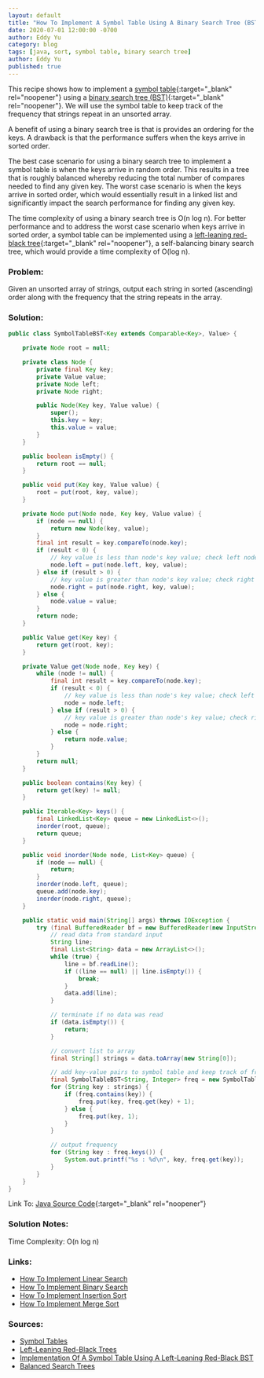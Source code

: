 ```yaml
---
layout: default
title: "How To Implement A Symbol Table Using A Binary Search Tree (BST)"
date: 2020-07-01 12:00:00 -0700
author: Eddy Yu
category: blog
tags: [java, sort, symbol table, binary search tree]
author: Eddy Yu
published: true
---
```


This recipe shows how to implement a [symbol table](https://en.wikipedia.org/wiki/Symbol_table){:target="_blank" rel="noopener"}
using a [binary search tree (BST)](https://en.wikipedia.org/wiki/Binary_search_tree){:target="_blank" rel="noopener"}.
We will use the symbol table to keep track of the frequency that strings repeat 
in an unsorted array.

A benefit of using a binary search tree is that is provides an ordering for the 
keys. A drawback is that the performance suffers when the keys arrive in sorted
order.

The best case scenario for using a binary search tree to implement a 
symbol table is when the keys arrive in random order. This results in a tree
that is roughly balanced whereby reducing the total number of compares needed to 
find any given key. The worst case scenario is when the keys arrive in sorted 
order, which would essentially result in a linked list and significantly impact 
the search performance for finding any given key.

The time complexity of using a binary search tree is O(n log n). For better 
performance and to address the worst case scenario when keys arrive in sorted
order, a symbol table can be implemented using a
[left-leaning red-black tree](https://en.wikipedia.org/wiki/Left-leaning_red%E2%80%93black_tree){:target="_blank" rel="noopener"},
a self-balancing binary search tree, which would provide a time complexity of
O(log n).

### Problem:
Given an unsorted array of strings, output each string in sorted (ascending)
order along with the frequency that the string repeats in the array.

### Solution:
```java
public class SymbolTableBST<Key extends Comparable<Key>, Value> {

    private Node root = null;

    private class Node {
        private final Key key;
        private Value value;
        private Node left;
        private Node right;

        public Node(Key key, Value value) {
            super();
            this.key = key;
            this.value = value;
        }
    }

    public boolean isEmpty() {
        return root == null;
    }

    public void put(Key key, Value value) {
        root = put(root, key, value);
    }

    private Node put(Node node, Key key, Value value) {
        if (node == null) {
            return new Node(key, value);
        }
        final int result = key.compareTo(node.key);
        if (result < 0) {
            // key value is less than node's key value; check left node
            node.left = put(node.left, key, value);
        } else if (result > 0) {
            // key value is greater than node's key value; check right node
            node.right = put(node.right, key, value);
        } else {
            node.value = value;
        }
        return node;
    }

    public Value get(Key key) {
        return get(root, key);
    }

    private Value get(Node node, Key key) {
        while (node != null) {
            final int result = key.compareTo(node.key);
            if (result < 0) {
                // key value is less than node's key value; check left node
                node = node.left;
            } else if (result > 0) {
                // key value is greater than node's key value; check right node
                node = node.right;
            } else {
                return node.value;
            }
        }
        return null;
    }

    public boolean contains(Key key) {
        return get(key) != null;
    }

    public Iterable<Key> keys() {
        final LinkedList<Key> queue = new LinkedList<>();
        inorder(root, queue);
        return queue;
    }

    public void inorder(Node node, List<Key> queue) {
        if (node == null) {
            return;
        }
        inorder(node.left, queue);
        queue.add(node.key);
        inorder(node.right, queue);
    }

    public static void main(String[] args) throws IOException {
        try (final BufferedReader bf = new BufferedReader(new InputStreamReader(System.in))) {
            // read data from standard input
            String line;
            final List<String> data = new ArrayList<>();
            while (true) {
                line = bf.readLine();
                if ((line == null) || line.isEmpty()) {
                    break;
                }
                data.add(line);
            }

            // terminate if no data was read
            if (data.isEmpty()) {
                return;
            }

            // convert list to array
            final String[] strings = data.toArray(new String[0]);

            // add key-value pairs to symbol table and keep track of frequency
            final SymbolTableBST<String, Integer> freq = new SymbolTableBST<>();
            for (String key : strings) {
                if (freq.contains(key)) {
                    freq.put(key, freq.get(key) + 1);
                } else {
                    freq.put(key, 1);
                }
            }

            // output frequency
            for (String key : freq.keys()) {
                System.out.printf("%s : %d\n", key, freq.get(key));
            }
        }
    }
}
```
Link To: [Java Source Code](https://github.com/eddycyu/learnbyexample/blob/master/src/main/java/dev/eddycyu/collection/SymbolTableBST.java){:target="_blank" rel="noopener"}

### Solution Notes:
Time Complexity: O(n log n)

### Links:
* [How To Implement Linear Search](/blog/how-to-linear-search)
* [How To Implement Binary Search](/blog/how-to-binary-search)
* [How To Implement Insertion Sort](/blog/how-to-insertion-sort)
* [How To Implement Merge Sort](/blog/how-to-merge-sort)

### Sources:
* [Symbol Tables](https://www.cs.princeton.edu/courses/archive/fall14/cos126/lectures/15-SymbolTables.pdf)
* [Left-Leaning Red-Black Trees](https://www.cs.princeton.edu/~rs/talks/LLRB/RedBlack.pdf)
* [Implementation Of A Symbol Table Using A Left-Leaning Red-Black BST](https://algs4.cs.princeton.edu/33balanced/RedBlackBST.java.html)
* [Balanced Search Trees](https://algs4.cs.princeton.edu/33balanced/)
